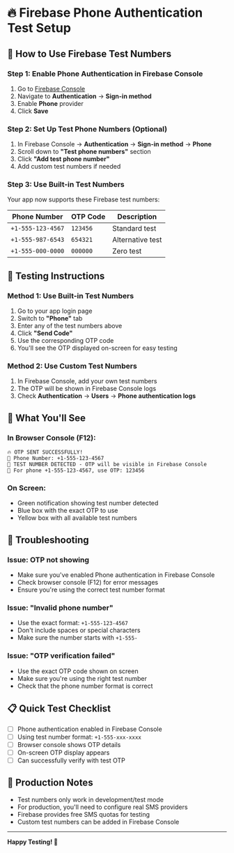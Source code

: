 # 🔥 Firebase Phone Authentication Test Setup

## 📱 How to Use Firebase Test Numbers

### **Step 1: Enable Phone Authentication in Firebase Console**
1. Go to [Firebase Console](https://console.firebase.google.com/project/unione-e1743)
2. Navigate to **Authentication** → **Sign-in method**
3. Enable **Phone** provider
4. Click **Save**

### **Step 2: Set Up Test Phone Numbers (Optional)**
1. In Firebase Console → **Authentication** → **Sign-in method** → **Phone**
2. Scroll down to **"Test phone numbers"** section
3. Click **"Add test phone number"**
4. Add custom test numbers if needed

### **Step 3: Use Built-in Test Numbers**
Your app now supports these Firebase test numbers:

| Phone Number | OTP Code | Description |
|-------------|----------|-------------|
| `+1-555-123-4567` | `123456` | Standard test |
| `+1-555-987-6543` | `654321` | Alternative test |
| `+1-555-000-0000` | `000000` | Zero test |

## 🧪 Testing Instructions

### **Method 1: Use Built-in Test Numbers**
1. Go to your app login page
2. Switch to **"Phone"** tab
3. Enter any of the test numbers above
4. Click **"Send Code"**
5. Use the corresponding OTP code
6. You'll see the OTP displayed on-screen for easy testing

### **Method 2: Use Custom Test Numbers**
1. In Firebase Console, add your own test numbers
2. The OTP will be shown in Firebase Console logs
3. Check **Authentication** → **Users** → **Phone authentication logs**

## 🎯 What You'll See

### **In Browser Console (F12):**
```
🔥 OTP SENT SUCCESSFULLY!
📱 Phone Number: +1-555-123-4567
🧪 TEST NUMBER DETECTED - OTP will be visible in Firebase Console
🎯 For phone +1-555-123-4567, use OTP: 123456
```

### **On Screen:**
- Green notification showing test number detected
- Blue box with the exact OTP to use
- Yellow box with all available test numbers

## 🔧 Troubleshooting

### **Issue: OTP not showing**
- Make sure you've enabled Phone authentication in Firebase Console
- Check browser console (F12) for error messages
- Ensure you're using the correct test number format

### **Issue: "Invalid phone number"**
- Use the exact format: `+1-555-123-4567`
- Don't include spaces or special characters
- Make sure the number starts with `+1-555-`

### **Issue: "OTP verification failed"**
- Use the exact OTP code shown on screen
- Make sure you're using the right test number
- Check that the phone number format is correct

## 📋 Quick Test Checklist

- [ ] Phone authentication enabled in Firebase Console
- [ ] Using test number format: `+1-555-xxx-xxxx`
- [ ] Browser console shows OTP details
- [ ] On-screen OTP display appears
- [ ] Can successfully verify with test OTP

## 🚀 Production Notes

- Test numbers only work in development/test mode
- For production, you'll need to configure real SMS providers
- Firebase provides free SMS quotas for testing
- Custom test numbers can be added in Firebase Console

---

**Happy Testing! 🎉**
